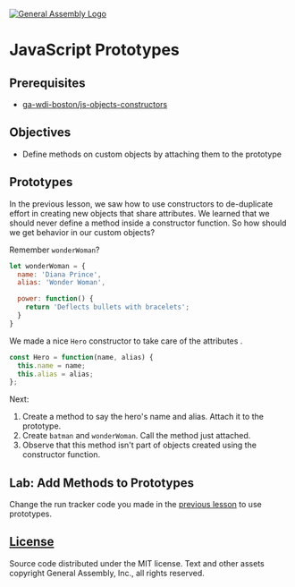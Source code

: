 [![General Assembly Logo](https://camo.githubusercontent.com/1a91b05b8f4d44b5bbfb83abac2b0996d8e26c92/687474703a2f2f692e696d6775722e636f6d2f6b6538555354712e706e67)](https://generalassemb.ly/education/web-development-immersive)

# JavaScript Prototypes

## Prerequisites

-   [ga-wdi-boston/js-objects-constructors](https://github.com/ga-wdi-boston/js-objects-constructors)

## Objectives

-   Define methods on custom objects by attaching them to the prototype

## Prototypes

In the previous lesson, we saw how to use constructors to de-duplicate effort
in creating new objects that share attributes. We learned that we should never
define a method inside a constructor function. So how should we get behavior in
 our custom objects?

Remember `wonderWoman`?

```js
let wonderWoman = {
  name: 'Diana Prince',
  alias: 'Wonder Woman',

  power: function() {
    return 'Deflects bullets with bracelets';
  }
}
```

We made a nice `Hero` constructor to take care of the attributes .

```js
const Hero = function(name, alias) {
  this.name = name;
  this.alias = alias;
};
```

Next:

1.  Create a method to say the hero's name and alias. Attach it to the
    prototype.
1.  Create `batman` and `wonderWoman`. Call the method just attached.
1.  Observe that this method isn't part of objects created using the constructor
 function.

## Lab: Add Methods to Prototypes

Change the run tracker code you made in the [previous
lesson](https://github.com/ga-wdi-boston/js-objects-constructors) to use
prototypes.

## [License](LICENSE)

Source code distributed under the MIT license. Text and other assets copyright
General Assembly, Inc., all rights reserved.
